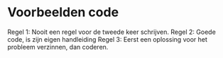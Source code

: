 Voorbeelden code
========

Regel 1: Nooit een regel voor de tweede keer schrijven.
Regel 2: Goede code, is zijn eigen handleiding
Regel 3: Eerst een oplossing voor het probleem verzinnen, dan coderen.
